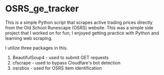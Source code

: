 # OSRS_ge_tracker

This is a simple Python script that scrapes active trading prices directly from the Old School Runescape (OSRS) website. This was a simple side project that I worked on for fun; I enjoyed getting practice with Python and learning web scraping.

I utilize three packages in this.

1. BeautifulSoup4 - used to submit GET requests
2. cfscrape - used to bypass Cloudfare's bot detection
3. osrsbox - used for OSRS item identification



